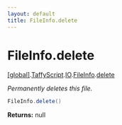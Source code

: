 ```yaml
---
layout: default
title: FileInfo.delete
---
```


# FileInfo.delete

[\[global\]]({{site.baseurl}}/docs/).[TaffyScript]({{site.baseurl}}/docs/TaffyScript/).[IO]({{site.baseurl}}/docs/TaffyScript/IO/).[FileInfo]({{site.baseurl}}/docs/TaffyScript/IO/FileInfo/).[delete]({{site.baseurl}}/docs/TaffyScript/IO/FileInfo/delete/)

_Permanently deletes this file._

```cs
FileInfo.delete()
```

**Returns:** null
